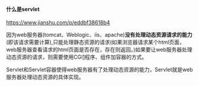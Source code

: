 #### 什么是servlet

https://www.jianshu.com/p/eddbf38618b4



因为web服务器(tomcat、Weblogic、iis、apache)**没有处理动态资源请求的能力**(即该请求需要计算),只能处理静态资源的请求(如果浏览器请求某个html页面，web服务器查看请求的html页面是否存在，存在则返回。)如果要让web服务器处理动态资源的请求，则需要使用CGI[1](https://links.jianshu.com/go?to=https%3A%2F%2Fwww.cnblogs.com%2Fstrive-for-life%2Fp%2F11187253.html%23fn1)程序、组件加容器的方式。

Servlet和Servlet容器使得web服务器有了处理动态资源的能力，Servlet就是web服务器处理动态资源的具体实现。